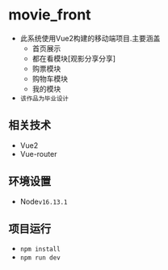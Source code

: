 # movie_front
- 此系统使用Vue2构建的移动端项目.主要涵盖
  - 首页展示
  - 都在看模块[观影分享分享]
  - 购票模块
  - 购物车模块
  - 我的模块
- `该作品为毕业设计`
## 相关技术
- Vue2
- Vue-router
## 环境设置
- Node`v16.13.1`
## 项目运行
- `npm install`
- `npm run dev`

